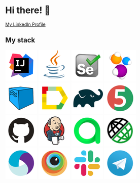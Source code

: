 # Hi there! :wave:

[My LinkedIn Profile](http://linkedin.com/in/sergei-tolmachev-21732a160)

## My stack

<img src="avatars/Intelij_IDEA.svg" alt="IntelliJ IDEA" width="100" height="100"> <img src="avatars/Java.svg" alt="Java" width="100" height="100"> <img src="avatars/Selenium.svg" alt="Selenium" width="100" height="100"> <img src="avatars/Selenide.svg" alt="Selenide" width="100" height="100"> <img src="avatars/Selenoid.svg" alt="Selenoid" width="100" height="100"> <img src="avatars/Allure_Report.svg" alt="Allure_report" width="100" height="100"> <img src="avatars/Gradle.svg" alt="Gradle" width="100" height="100"> <img src="avatars/JUnit5.svg" alt="JUnit5" width="100" height="100"> <img src="avatars/Github.svg" alt="Github" width="100" height="100"> <img src="avatars/Jenkins.svg" alt="Jenkins" width="100" height="100"> <img src="avatars/Allure_EE.svg" alt="Allire_EE" width="100" height="100"> <img src="avatars/Rest-Assured.svg" alt="Rest-Assured" width="100" height="100"> <img src="avatars/Appium.svg" alt="Appium" width="100" height="100"> <img src="avatars/Browserstack.svg" alt="Browserstack" width="100" height="100"> <img src="avatars/Slack.svg" alt="Slack" width="100" height="100"> <img src="avatars/Telegram.svg" alt="Telegram" width="100" height="100"> 
